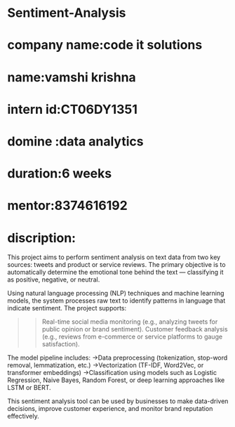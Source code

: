 # Sentiment-Analysis
# company name:code it solutions
# name:vamshi krishna 
# intern id:CT06DY1351
# domine :data analytics
# duration:6 weeks 
# mentor:8374616192

# discription:
This project aims to perform sentiment analysis on text data from two key sources: tweets and product or service reviews. The primary objective is to automatically determine the emotional tone behind the text — classifying it as positive, negative, or neutral.

Using natural language processing (NLP) techniques and machine learning models, the system processes raw text to identify patterns in language that indicate sentiment. The project supports:

>>Real-time social media monitoring (e.g., analyzing tweets for public opinion or brand sentiment).
>>Customer feedback analysis (e.g., reviews from e-commerce or service platforms to gauge satisfaction).

The model pipeline includes:
->Data preprocessing (tokenization, stop-word removal, lemmatization, etc.)
->Vectorization (TF-IDF, Word2Vec, or transformer embeddings)
->Classification using models such as Logistic Regression, Naive Bayes, Random Forest, or deep learning approaches like LSTM or BERT.

This sentiment analysis tool can be used by businesses to make data-driven decisions, improve customer experience, and monitor brand reputation effectively.
